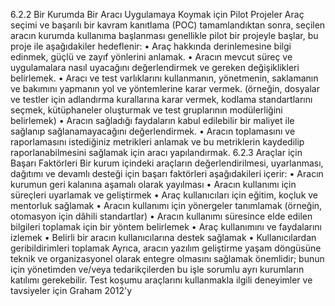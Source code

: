6.2.2 Bir Kurumda Bir Aracı Uygulamaya Koymak için Pilot Projeler
Araç seçimi ve başarılı bir kavram kanıtlama (POC) tamamlandıktan sonra,
seçilen aracın kurumda kullanıma başlanması genellikle pilot bir projeyle başlar,
bu proje ile aşağıdakiler hedeflenir:
• Araç hakkında derinlemesine bilgi edinmek, güçlü ve zayıf yönlerini anlamak.
• Aracın mevcut süreç ve uygulamalara nasıl uyacağını değerlendirmek ve gereken değişiklikleri
belirlemek.
• Aracı ve test varlıklarını kullanmanın, yönetmenin, saklamanın ve bakımını yapmanın yol ve
yöntemlerine karar vermek. (örneğin, dosyalar ve testler için adlandırma kurallarına karar vermek, kodlama
standartlarını seçmek, kütüphaneler oluşturmak ve test gruplarının modülerliğini belirlemek)
• Aracın sağladığı faydaların kabul edilebilir bir maliyet ile sağlanıp sağlanamayacağını
değerlendirmek.
• Aracın toplamasını ve raporlamasını istediğiniz metrikleri anlamak ve bu metriklerin kaydedilip
raporlanabilmesini sağlamak için aracı yapılandırmak.
6.2.3 Araçlar için Başarı Faktörleri
Bir kurum içindeki araçların değerlendirilmesi, uyarlanması, dağıtımı ve devamlı desteği için başarı
faktörleri aşağıdakileri içerir:
• Aracın kurumun geri kalanına aşamalı olarak yayılması
• Aracın kullanımı için süreçleri uyarlamak ve geliştirmek
• Araç kullanıcıları için eğitim, koçluk ve mentorluk sağlamak
• Aracın kullanımı için yönergeler tanımlamak (örneğin, otomasyon için dâhili standartlar)
• Aracın kullanımı süresince elde edilen bilgileri toplamak için bir yöntem belirlemek
• Araç kullanımını ve faydalarını izlemek
• Belirli bir aracın kullanıcılarına destek sağlamak
• Kullanıcılardan geribildirimleri toplamak
Ayrıca, aracın yazılım geliştirme yaşam döngüsüne teknik ve organizasyonel olarak entegre olmasını
sağlamak önemlidir; bunun için yönetimden ve/veya tedarikçilerden bu işle sorumlu ayrı kurumların katılımı
gerekebilir.
Test koşumu araçlarını kullanmakla ilgili deneyimler ve tavsiyeler için Graham 2012'y

